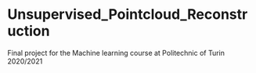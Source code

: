 # Unsupervised_Pointcloud_Reconstruction
Final project for the Machine learning course at Politechnic of Turin 2020/2021
